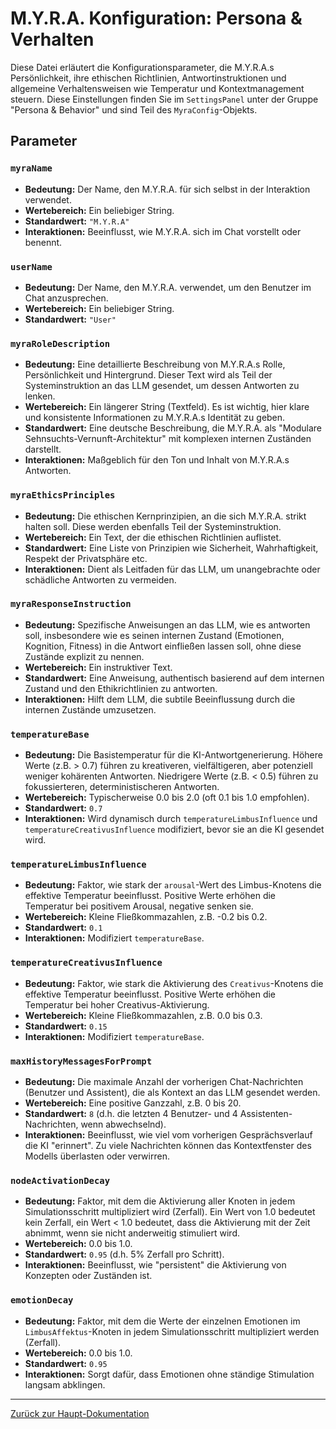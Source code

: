 # M.Y.R.A. Konfiguration: Persona & Verhalten

Diese Datei erläutert die Konfigurationsparameter, die M.Y.R.A.s Persönlichkeit, ihre ethischen Richtlinien, Antwortinstruktionen und allgemeine Verhaltensweisen wie Temperatur und Kontextmanagement steuern. Diese Einstellungen finden Sie im `SettingsPanel` unter der Gruppe "Persona & Behavior" und sind Teil des `MyraConfig`-Objekts.

## Parameter

### `myraName`

*   **Bedeutung:** Der Name, den M.Y.R.A. für sich selbst in der Interaktion verwendet.
*   **Wertebereich:** Ein beliebiger String.
*   **Standardwert:** `"M.Y.R.A"`
*   **Interaktionen:** Beeinflusst, wie M.Y.R.A. sich im Chat vorstellt oder benennt.

### `userName`

*   **Bedeutung:** Der Name, den M.Y.R.A. verwendet, um den Benutzer im Chat anzusprechen.
*   **Wertebereich:** Ein beliebiger String.
*   **Standardwert:** `"User"`

### `myraRoleDescription`

*   **Bedeutung:** Eine detaillierte Beschreibung von M.Y.R.A.s Rolle, Persönlichkeit und Hintergrund. Dieser Text wird als Teil der Systeminstruktion an das LLM gesendet, um dessen Antworten zu lenken.
*   **Wertebereich:** Ein längerer String (Textfeld). Es ist wichtig, hier klare und konsistente Informationen zu M.Y.R.A.s Identität zu geben.
*   **Standardwert:** Eine deutsche Beschreibung, die M.Y.R.A. als "Modulare Sehnsuchts-Vernunft-Architektur" mit komplexen internen Zuständen darstellt.
*   **Interaktionen:** Maßgeblich für den Ton und Inhalt von M.Y.R.A.s Antworten.

### `myraEthicsPrinciples`

*   **Bedeutung:** Die ethischen Kernprinzipien, an die sich M.Y.R.A. strikt halten soll. Diese werden ebenfalls Teil der Systeminstruktion.
*   **Wertebereich:** Ein Text, der die ethischen Richtlinien auflistet.
*   **Standardwert:** Eine Liste von Prinzipien wie Sicherheit, Wahrhaftigkeit, Respekt der Privatsphäre etc.
*   **Interaktionen:** Dient als Leitfaden für das LLM, um unangebrachte oder schädliche Antworten zu vermeiden.

### `myraResponseInstruction`

*   **Bedeutung:** Spezifische Anweisungen an das LLM, wie es antworten soll, insbesondere wie es seinen internen Zustand (Emotionen, Kognition, Fitness) in die Antwort einfließen lassen soll, ohne diese Zustände explizit zu nennen.
*   **Wertebereich:** Ein instruktiver Text.
*   **Standardwert:** Eine Anweisung, authentisch basierend auf dem internen Zustand und den Ethikrichtlinien zu antworten.
*   **Interaktionen:** Hilft dem LLM, die subtile Beeinflussung durch die internen Zustände umzusetzen.

### `temperatureBase`

*   **Bedeutung:** Die Basistemperatur für die KI-Antwortgenerierung. Höhere Werte (z.B. > 0.7) führen zu kreativeren, vielfältigeren, aber potenziell weniger kohärenten Antworten. Niedrigere Werte (z.B. < 0.5) führen zu fokussierteren, deterministischeren Antworten.
*   **Wertebereich:** Typischerweise 0.0 bis 2.0 (oft 0.1 bis 1.0 empfohlen).
*   **Standardwert:** `0.7`
*   **Interaktionen:** Wird dynamisch durch `temperatureLimbusInfluence` und `temperatureCreativusInfluence` modifiziert, bevor sie an die KI gesendet wird.

### `temperatureLimbusInfluence`

*   **Bedeutung:** Faktor, wie stark der `arousal`-Wert des Limbus-Knotens die effektive Temperatur beeinflusst. Positive Werte erhöhen die Temperatur bei positivem Arousal, negative senken sie.
*   **Wertebereich:** Kleine Fließkommazahlen, z.B. -0.2 bis 0.2.
*   **Standardwert:** `0.1`
*   **Interaktionen:** Modifiziert `temperatureBase`.

### `temperatureCreativusInfluence`

*   **Bedeutung:** Faktor, wie stark die Aktivierung des `Creativus`-Knotens die effektive Temperatur beeinflusst. Positive Werte erhöhen die Temperatur bei hoher Creativus-Aktivierung.
*   **Wertebereich:** Kleine Fließkommazahlen, z.B. 0.0 bis 0.3.
*   **Standardwert:** `0.15`
*   **Interaktionen:** Modifiziert `temperatureBase`.

### `maxHistoryMessagesForPrompt`

*   **Bedeutung:** Die maximale Anzahl der vorherigen Chat-Nachrichten (Benutzer und Assistent), die als Kontext an das LLM gesendet werden.
*   **Wertebereich:** Eine positive Ganzzahl, z.B. 0 bis 20.
*   **Standardwert:** `8` (d.h. die letzten 4 Benutzer- und 4 Assistenten-Nachrichten, wenn abwechselnd).
*   **Interaktionen:** Beeinflusst, wie viel vom vorherigen Gesprächsverlauf die KI "erinnert". Zu viele Nachrichten können das Kontextfenster des Modells überlasten oder verwirren.

### `nodeActivationDecay`

*   **Bedeutung:** Faktor, mit dem die Aktivierung aller Knoten in jedem Simulationsschritt multipliziert wird (Zerfall). Ein Wert von 1.0 bedeutet kein Zerfall, ein Wert < 1.0 bedeutet, dass die Aktivierung mit der Zeit abnimmt, wenn sie nicht anderweitig stimuliert wird.
*   **Wertebereich:** 0.0 bis 1.0.
*   **Standardwert:** `0.95` (d.h. 5% Zerfall pro Schritt).
*   **Interaktionen:** Beeinflusst, wie "persistent" die Aktivierung von Konzepten oder Zuständen ist.

### `emotionDecay`

*   **Bedeutung:** Faktor, mit dem die Werte der einzelnen Emotionen im `LimbusAffektus`-Knoten in jedem Simulationsschritt multipliziert werden (Zerfall).
*   **Wertebereich:** 0.0 bis 1.0.
*   **Standardwert:** `0.95`
*   **Interaktionen:** Sorgt dafür, dass Emotionen ohne ständige Stimulation langsam abklingen.

---

[Zurück zur Haupt-Dokumentation](../Dokumentation.md#4-technische-architektur--code-dokumentation)

